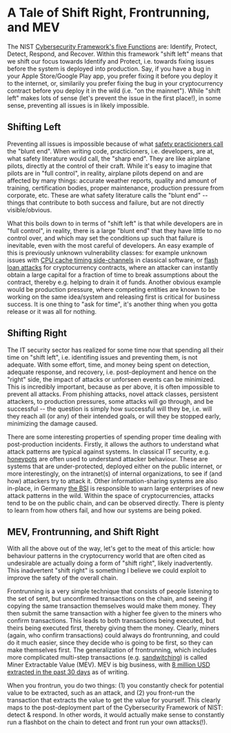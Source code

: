 # A Tale of Shift Right, Frontrunning, and MEV

The NIST [Cybersecurity Framework's five Functions](https://www.nist.gov/cyberframework/online-learning/five-functions) are: Identify, Protect, Detect, Respond, and Recover. Within this framework "shift left" means that we shift our focus towards Identify and Protect, i.e. towards fixing issues before the system is deployed into production. Say, if you have a bug in your Apple Store/Google Play app, you prefer fixing it before you deploy it to the internet, or, similarily you prefer fixing the bug in your cryptocurrency contract before you deploy it in the wild (i.e. "on the mainnet"). While "shift left" makes lots of sense (let's prevent the issue in the first place!), in some sense, preventing all issues is in likely impossible.


## Shifting Left

Preventing all issues is impossible because of what [safety practicioners call](https://www.amazon.com/Field-Guide-Understanding-Human-Error/dp/1472439058) the "blunt end". When writing code, practicioners, i.e. developers, are at, what safety literature would call, the "sharp end". They are like airplane pilots, directly at the control of their craft. While it's easy to imagine that pilots are in "full control", in reality, airplane pilots depend on and are affected by many things: accurate weather reports, quality and amount of training, certification bodies, proper maintenance, production pressure from corporate, etc. These are what safety literature calls the "blunt end" -- things that contribute to both success and failure, but are not directly visible/obvious.

What this boils down to in terms of "shift left" is that while developers are in "full control", in reality, there is a large "blunt end" that they have little to no control over, and which may set the conditions up such that failure is inevitable, even with the most careful of developers. An easy example of this is previously unknown vulnerability classes: for example unknown issues with [CPU cache timing side-channels](https://www.intel.com/content/www/us/en/architecture-and-technology/side-channel-variants-1-2-3.html) in classical software, or [flash loan attacks](https://halborn.com/what-is-a-flash-loan-attack/) for cryptocurrency contracts, where an attacker can instantly obtain a large capital for a fraction of time to break assumptions about the contract, thereby e.g. helping to drain it of funds. Another obvious example would be production pressure, where competing entities are known to be working on the same idea/system and releasing first is critical for business success. It is one thing to "ask for time", it's another thing when you gotta release or it was all for nothing.

## Shifting Right

The IT security sector has realized for some time now that spending all their time on "shift left", i.e. identifing issues and preventing them, is not adequate. With some effort, time, and money being spent on detection, adequate response, and recovery, i.e. post-deployment and hence on the "right" side, the impact of attacks or unforseen events can be minimized. This is incredibly important, because as per above, it is often impossible to prevent all attacks. From phishing attacks, novel attack classes, persistent attackers, to production pressures, some attacks will go through, and be successful -- the question is simply how successful will they be, i.e. will they reach all (or any) of their intended goals, or will they be stopped early, minimizing the damage caused.

There are some interesting properties of spending proper time dealing with post-production incidents. Firstly, it allows the authors to understand what attack patterns are typical against systems. In classical IT security, e.g. [honeypots](https://www.kaspersky.com/resource-center/threats/what-is-a-honeypot) are often used to understand attacker behaviour. These are systems that are under-protected, deployed either on the public internet, or more interestingly, on the intranet(s) of internal organizations, to see if (and how) attackers try to attack it. Other information-sharing systems are also in-place, in Germany [the BSI](https://www.bsi.bund.de/EN/Home/home_node.html) is responsible to warn large enterprises of new attack patterns in the wild. Within the space of cryptocurrencies, attacks tend to be on the public chain, and can be observed directly. There is plenty to learn from how others fail, and how our systems are being poked.

## MEV, Frontrunning, and Shift Right

With all the above out of the way, let's get to the meat of this article: how behaviour patterns in the cryptocurrency world that are often cited as undesirable are actually doing a form of "shift right", likely inadvertently. This inadvertent "shift right" is something I believe we could exploit to improve the safety of the overall chain.

Frontrunning is a very simple technique that consists of people listening to the set of sent, but unconfirmed transactions on the chain, and seeing if copying the same transaction themselves would make them money. They then submit the same transaction with a higher fee given to the miners who confirm transactions. This leads to both transactions being executed, but theirs being executed first, thereby giving them the money. Clearly, miners (again, who confirm transactions) could always do frontrunning, and could do it much easier, since they decide who is going to be first, so they can make themselves first. The generalization of frontrunning, which includes more complicated multi-step transactions (e.g. [sandwitching](https://github.com/j2abro/UniswapV2-Sandwich-Attack-Detector)) is called Miner Extractable Value (MEV). MEV is big business, with [8 million USD extracted in the past 30 days](https://explore.flashbots.net/) as of writing.

When you frontrun, you do two things: (1) you constantly check for potential value to be extracted, such as an attack, and (2) you front-run the transaction that extracts the value to get the value for yourself. This clearly maps to the post-deployment part of the Cybersecurity Framework of NIST: detect & respond. In other words, it would actually make sense to constantly run a flashbot on the chain to detect and front run your own attacks(!).

